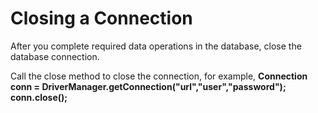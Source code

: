 # Closing a Connection<a name="EN-US_TOPIC_0289900572"></a>

After you complete required data operations in the database, close the database connection.

Call the close method to close the connection, for example,  **Connection conn = DriverManager.getConnection\("url","user","password"\); conn.close\(\);**

